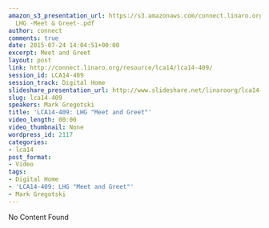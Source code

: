 ```yaml
---
amazon_s3_presentation_url: https://s3.amazonaws.com/connect.linaro.org/lca14/presentations/LCA14-409-
  LHG -Meet & Greet-.pdf
author: connect
comments: true
date: 2015-07-24 14:04:51+00:00
excerpt: Meet and Greet
layout: post
link: http://connect.linaro.org/resource/lca14/lca14-409/
session_id: LCA14-409
session_track: Digital Home
slideshare_presentation_url: http://www.slideshare.net/linaroorg/lca14-409-lhgmeetgreet
slug: lca14-409
speakers: Mark Gregotski
title: 'LCA14-409: LHG "Meet and Greet"'
video_length: 00:00
video_thumbnail: None
wordpress_id: 2117
categories:
- lca14
post_format:
- Video
tags:
- Digital Home
- 'LCA14-409: LHG "Meet and Greet"'
- Mark Gregotski
---
```


No Content Found
